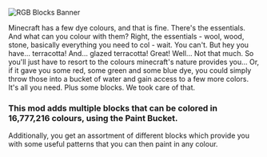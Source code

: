 ![RGB Blocks Banner](https://i.imgur.com/f77nzNU.png)

Minecraft has a few dye colours, and that is fine.
There's the essentials. And what can you colour with them?
Right, the essentials - wool, wood, stone, basically everything you need to col - wait.
You can't. But hey you have... terracotta! And... glazed terracotta! Great!
Well... Not that much. So you'll just have to resort to the colours minecraft's nature provides you...
Or, if it gave you some red, some green and some blue dye, you could simply throw those into a bucket of water and gain access to a few more colors.
It's all you need. Plus some blocks. We took care of that.

### This mod adds multiple blocks that can be colored in 16,777,216 colours, using the Paint Bucket.

Additionally, you get an assortment of different blocks which provide you with some useful patterns that you can then paint in any colour.